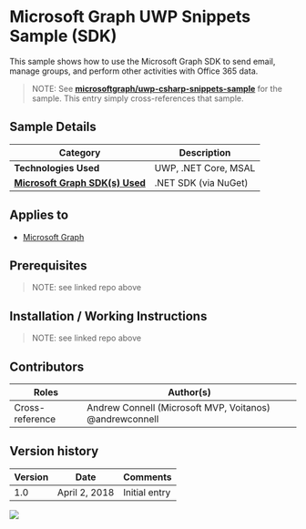 # Microsoft Graph UWP Snippets Sample (SDK)

This sample shows how to use the Microsoft Graph SDK to send email, manage groups, and perform other activities with Office 365 data.

> NOTE: See **[microsoftgraph/uwp-csharp-snippets-sample](https://github.com/microsoftgraph/uwp-csharp-snippets-sample)** for the sample. This entry simply cross-references that sample.

## Sample Details

|               Category               |     Description      |
| ------------------------------------ | -------------------- |
| **Technologies Used**                | UWP, .NET Core, MSAL |
| **[Microsoft Graph SDK(s) Used][1]** | .NET SDK (via NuGet) |

## Applies to

* [Microsoft Graph](https://developer.microsoft.com/en-us/graph)

## Prerequisites

> NOTE: see linked repo above

## Installation / Working Instructions

> NOTE: see linked repo above

## Contributors

|      Roles      |                        Author(s)                        |
| --------------- | ------------------------------------------------------- |
| Cross-reference | Andrew Connell (Microsoft MVP, Voitanos) @andrewconnell |

## Version history

| Version |     Date      |   Comments    |
| ------- | ------------- | ------------- |
| 1.0     | April 2, 2018 | Initial entry |

[1]: https://developer.microsoft.com/en-us/graph/code-samples-and-sdks

![](https://telemetry.sharepointpnp.com/msgraph-community-samples/samples/uwp-csharp-snippets)
